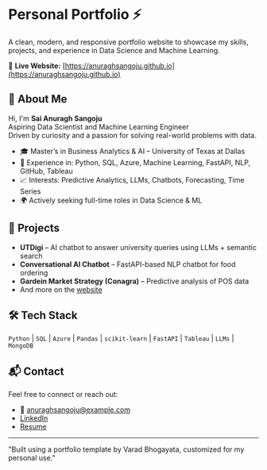 # Personal Portfolio ⚡

A clean, modern, and responsive portfolio website to showcase my skills, projects, and experience in Data Science and Machine Learning.

🔗 **Live Website:** [https://anuraghsangoju.github.io](https://anuraghsangoju.github.io)

## 👋 About Me

Hi, I'm **Sai Anuragh Sangoju**  
Aspiring Data Scientist and Machine Learning Engineer  
Driven by curiosity and a passion for solving real-world problems with data.

- 🎓 Master’s in Business Analytics & AI – University of Texas at Dallas  
- 💼 Experience in: Python, SQL, Azure, Machine Learning, FastAPI, NLP, GitHub, Tableau  
- 📈 Interests: Predictive Analytics, LLMs, Chatbots, Forecasting, Time Series  
- 🌍 Actively seeking full-time roles in Data Science & ML  

## 🚀 Projects

- **UTDigi** – AI chatbot to answer university queries using LLMs + semantic search  
- **Conversational AI Chatbot** – FastAPI-based NLP chatbot for food ordering  
- **Gardein Market Strategy (Conagra)** – Predictive analysis of POS data  
- And more on the [website](https://anuraghsangoju.github.io#projects)

## 🛠️ Tech Stack

`Python` | `SQL` | `Azure` | `Pandas` | `scikit-learn` | `FastAPI` | `Tableau` | `LLMs` | `MongoDB`

## 📬 Contact

Feel free to connect or reach out:

- 📧 anuraghsangoju@example.com  
- [LinkedIn](https://www.linkedin.com/in/anuraghsangoju)  
- [Resume](https://anuraghsangoju.github.io#resume)

---

"Built using a portfolio template by Varad Bhogayata, customized for my personal use."

